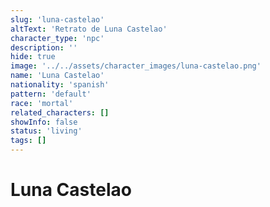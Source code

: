 ```yaml
---
slug: 'luna-castelao'
altText: 'Retrato de Luna Castelao'
character_type: 'npc'
description: ''
hide: true
image: '../../assets/character_images/luna-castelao.png'
name: 'Luna Castelao'
nationality: 'spanish'
pattern: 'default'
race: 'mortal'
related_characters: []
showInfo: false
status: 'living'
tags: []
---
```


# Luna Castelao
